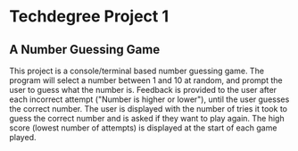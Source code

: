 # Techdegree Project 1
## A Number Guessing Game
This project is a console/terminal based number guessing game.
The program will select a number between 1 and 10 at random, and prompt the user to guess what the number is.
Feedback is provided to the user after each incorrect attempt ("Number is higher or lower"), until the user guesses the correct number.
The user is displayed with the number of tries it took to guess the correct number and is asked if they want to play again.
The high score (lowest number of attempts) is displayed at the start of each game played.

